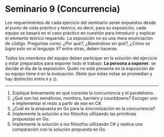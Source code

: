 # Seminario 9 (Concurrencia)

Los requerimientos de cada ejercicio del seminario serán expuestos desde el punto de vista práctico y teórico; es decir, para su exposición, cada equipo se basará en el caso práctico en cuestión para introducir y explicar el elemento teórico requerido. La exposición no es una mera enunciación de código. Preguntas como: _¿Por qué?, ¿Basándose en qué?, ¿Cómo se logra esto en el lenguaje X?_ entre otras, deben hacerse.

Todos los miembros del equipo deben participar en la solución del ejercicio y estar preparados para exponer todo el trabajo. **La persona a exponer**. se decide el día de la exposición. Quién no esté presente en la exposición de su equipo tiene `0` en la evaluación. (Note que estas notas se promedian y hay distinción entre `0` y `2`).

---

1. Explique brevemente en qué consiste la concurrencia y el paralelismo.
2. ¿Qué son los semáforos, monitors, barriers y countdowns? Escoger uno e implementar el resto a partir de ese en C#.
3. ¿Cuál es la propuesta en Go para la sincronización en la concurrencia?
4. Implemente la solución a los filósofos utilizando las primitivas propuestas en Go.
5. Implemente la solución a los filósofos utilizando C# y realice una comparación con la solución propuesta en Go.
